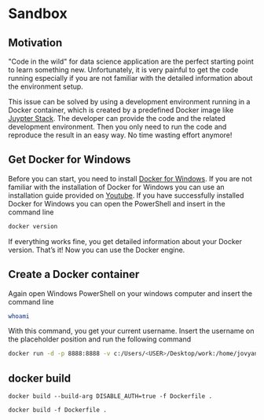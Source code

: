 # Sandbox

## Motivation
"Code in the wild" for data science application are the perfect starting point to learn something new. Unfortunately, it is very painful to get the code running especially if you are not familiar with the detailed information about the environment setup.

This issue can be solved by using a development environment running in a Docker container, which is created by a predefined Docker image like [Juypter Stack](https://jupyter-docker-stacks.readthedocs.io/en/latest/). The developer can provide the code and the related development environment. Then you only need to run the code and reproduce the result in an easy way. No time wasting effort anymore!

## Get Docker for Windows
Before you can start, you need to install [Docker for Windows](https://docs.docker.com/desktop/install/windows-install/). If you are not familiar with the installation of Docker for Windows you can use an installation guide provided on [Youtube](https://www.youtube.com/). 
If you have successfully installed Docker for Windows you can open the PowerShell and insert in the command line

```bash
docker version
```  

If everything works fine, you get detailed information about your Docker version. That’s it! Now you can use the Docker engine.

## Create a Docker container
Again open Windows PowerShell on your windows computer and insert the command line
```bash
whoami
```
With this command, you get your current username. Insert the username on the placeholder position <USER> and run the following command

```bash
docker run -d -p 8888:8888 -v c:/Users/<USER>/Desktop/work:/home/jovyan/work --name ds -e JUPYTER_TOKEN='easy' jupyter/tensorflow-notebook:2023-06-01
```








## docker build
````
docker build --build-arg DISABLE_AUTH=true -f Dockerfile .

docker build -f Dockerfile .

````